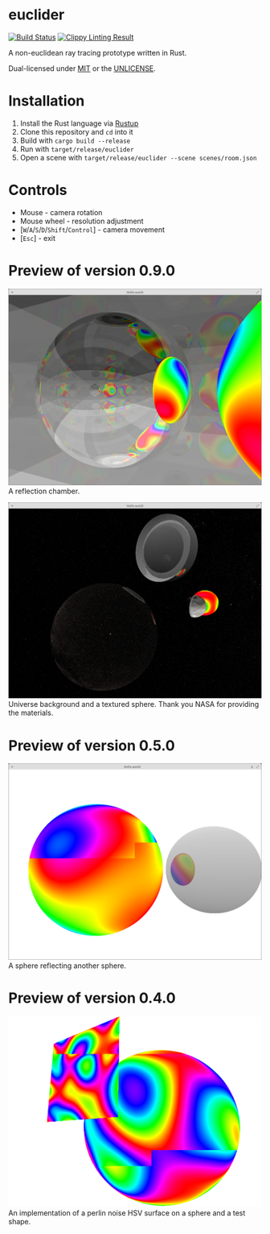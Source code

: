 # euclider
[![Build Status](https://travis-ci.org/Limeth/euclider.svg?branch=master)](https://travis-ci.org/Limeth/euclider)
[![Clippy Linting Result](https://clippy.bashy.io/github/Limeth/euclider/master/badge.svg)](https://clippy.bashy.io/github/Limeth/euclider/master/log)

A non-euclidean ray tracing prototype written in Rust.

Dual-licensed under [MIT](https://opensource.org/licenses/MIT) or the [UNLICENSE](http://unlicense.org).

# Installation
1. Install the Rust language via [Rustup](https://www.rustup.rs/)
2. Clone this repository and `cd` into it
3. Build with `cargo build --release`
4. Run with `target/release/euclider`
5. Open a scene with `target/release/euclider --scene scenes/room.json`

# Controls

* Mouse - camera rotation
* Mouse wheel - resolution adjustment
* [`W`/`A`/`S`/`D`/`Shift`/`Control`] - camera movement
* [`Esc`] - exit

# Preview of version 0.9.0

![Deep Reflection](preview_3_deep_reflection.png)
A reflection chamber.

![Textures](preview_4_textures.png)
Universe background and a textured sphere. Thank you NASA for providing the
materials.

# Preview of version 0.5.0

![Reflection](preview_2_reflection.png)
A sphere reflecting another sphere.

# Preview of version 0.4.0

![A perlin noise surface](preview_1_perlin.png)
An implementation of a perlin noise HSV surface on a sphere and a test shape.
